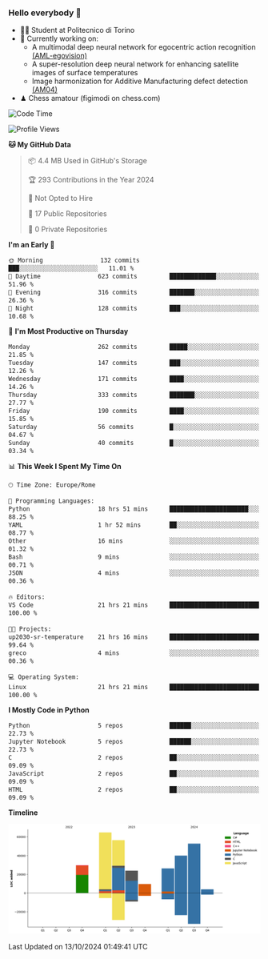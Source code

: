 ### Hello everybody 👋
- 🧑‍🎓 Student at Politecnico di Torino
- 🤖 Currently working on:
  - A multimodal deep neural network for egocentric action recognition [(AML-egovision)](https://github.com/figimodi/AML-egovision)
  - A super-resolution deep neural network for enhancing satellite images of surface temperatures
  - Image harmonization for Additive Manufacturing defect detection [(AM04)](https://github.com/figimodi/AM04)
- ♟ Chess amatour (figimodi on chess.com)

<!--
[![Figimodi's GitHub stats](https://github-readme-stats.vercel.app/api?username=figimodi&rank_icon=github&show_icons=true&include_all_commits=true)](https://github.com/figimodi/github-readme-stats)

![Top Langs](https://github-readme-stats.vercel.app/api/top-langs/?username=figimodi&layout=compact&)

[![Figimodi's WakaTime stats](https://github-readme-stats.vercel.app/api/wakatime?username=figimodi)](https://github.com/figimodi/github-readme-stats)
-->

<!--START_SECTION:waka-->
![Code Time](http://img.shields.io/badge/Code%20Time-400%20hrs%2023%20mins-blue)

![Profile Views](http://img.shields.io/badge/Profile%20Views-0-blue)

**🐱 My GitHub Data** 

> 📦 4.4 MB Used in GitHub's Storage 
 > 
> 🏆 293 Contributions in the Year 2024
 > 
> 🚫 Not Opted to Hire
 > 
> 📜 17 Public Repositories 
 > 
> 🔑 0 Private Repositories 
 > 
**I'm an Early 🐤** 

```text
🌞 Morning                132 commits         ███░░░░░░░░░░░░░░░░░░░░░░   11.01 % 
🌆 Daytime                623 commits         █████████████░░░░░░░░░░░░   51.96 % 
🌃 Evening                316 commits         ███████░░░░░░░░░░░░░░░░░░   26.36 % 
🌙 Night                  128 commits         ███░░░░░░░░░░░░░░░░░░░░░░   10.68 % 
```
📅 **I'm Most Productive on Thursday** 

```text
Monday                   262 commits         █████░░░░░░░░░░░░░░░░░░░░   21.85 % 
Tuesday                  147 commits         ███░░░░░░░░░░░░░░░░░░░░░░   12.26 % 
Wednesday                171 commits         ████░░░░░░░░░░░░░░░░░░░░░   14.26 % 
Thursday                 333 commits         ███████░░░░░░░░░░░░░░░░░░   27.77 % 
Friday                   190 commits         ████░░░░░░░░░░░░░░░░░░░░░   15.85 % 
Saturday                 56 commits          █░░░░░░░░░░░░░░░░░░░░░░░░   04.67 % 
Sunday                   40 commits          █░░░░░░░░░░░░░░░░░░░░░░░░   03.34 % 
```


📊 **This Week I Spent My Time On** 

```text
🕑︎ Time Zone: Europe/Rome

💬 Programming Languages: 
Python                   18 hrs 51 mins      ██████████████████████░░░   88.25 % 
YAML                     1 hr 52 mins        ██░░░░░░░░░░░░░░░░░░░░░░░   08.77 % 
Other                    16 mins             ░░░░░░░░░░░░░░░░░░░░░░░░░   01.32 % 
Bash                     9 mins              ░░░░░░░░░░░░░░░░░░░░░░░░░   00.71 % 
JSON                     4 mins              ░░░░░░░░░░░░░░░░░░░░░░░░░   00.36 % 

🔥 Editors: 
VS Code                  21 hrs 21 mins      █████████████████████████   100.00 % 

🐱‍💻 Projects: 
up2030-sr-temperature    21 hrs 16 mins      █████████████████████████   99.64 % 
greco                    4 mins              ░░░░░░░░░░░░░░░░░░░░░░░░░   00.36 % 

💻 Operating System: 
Linux                    21 hrs 21 mins      █████████████████████████   100.00 % 
```

**I Mostly Code in Python** 

```text
Python                   5 repos             ██████░░░░░░░░░░░░░░░░░░░   22.73 % 
Jupyter Notebook         5 repos             ██████░░░░░░░░░░░░░░░░░░░   22.73 % 
C                        2 repos             ██░░░░░░░░░░░░░░░░░░░░░░░   09.09 % 
JavaScript               2 repos             ██░░░░░░░░░░░░░░░░░░░░░░░   09.09 % 
HTML                     2 repos             ██░░░░░░░░░░░░░░░░░░░░░░░   09.09 % 
```



**Timeline**

![Lines of Code chart](https://raw.githubusercontent.com/figimodi/figimodi/main/assets/bar_graph.png)


 Last Updated on 13/10/2024 01:49:41 UTC
<!--END_SECTION:waka-->

<!--
**figimodi/figimodi** is a ✨ _special_ ✨ repository because its `README.md` (this file) appears on your GitHub profile.

Here are some ideas to get you started:

- 🔭 I’m currently working on ...
- 🌱 I’m currently learning ...
- 👯 I’m looking to collaborate on ...
- 🤔 I’m looking for help with ...
- 💬 Ask me about ...
- 📫 How to reach me: ...
- 😄 Pronouns: ...
- ⚡ Fun fact: ...
-->
